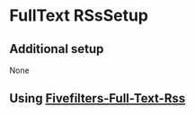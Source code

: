 # FullText RSsSetup

## Additional setup
None

## Using [Fivefilters-Full-Text-Rss](https://github.com/heussd/fivefilters-full-text-rss-docker)
